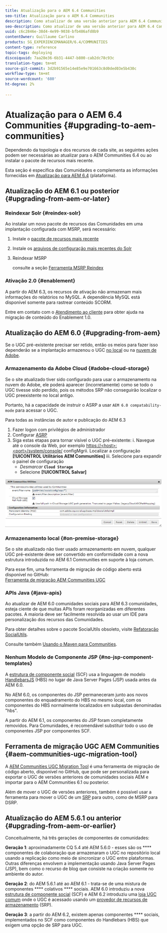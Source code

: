 ```yaml
---
title: Atualização para o AEM 6.4 Communities
seo-title: Atualização para o AEM 6.4 Communities
description: Como atualizar de uma versão anterior para AEM 6.4 Communities
seo-description: Como atualizar de uma versão anterior para AEM 6.4 Communities
uuid: c6c2846e-38d4-4e99-9038-bfb486afd8b9
contentOwner: Guillaume Carlino
products: SG_EXPERIENCEMANAGER/6.4/COMMUNITIES
content-type: reference
topic-tags: deploying
discoiquuid: 7aa28e36-6b31-4447-b800-cab2dc78c93c
translation-type: tm+mt
source-git-commit: 3d2b91565e14e85e9e701663c8d0ded03e5b430c
workflow-type: tm+mt
source-wordcount: '680'
ht-degree: 2%

---
```



# Atualização para o AEM 6.4 Communities {#upgrading-to-aem-communities}

Dependendo da topologia e dos recursos de cada site, as seguintes ações podem ser necessárias ao atualizar para o AEM Communities 6.4 ou ao instalar o pacote de recursos mais recente.

Esta seção é específica das Comunidades e complementa as informações fornecidas em [Atualização para AEM 6.4](../../help/sites-deploying/upgrade.md) (plataforma).

## Atualização do AEM 6.1 ou posterior {#upgrading-from-aem-or-later}

### Reindexar Solr {#reindex-solr}

Ao instalar um novo pacote de recursos das Comunidades em uma implantação configurada com MSRP, será necessário:

1. Instale o [pacote de recursos mais recente](deploy-communities.md#latestfeaturepack)
2. Instale os [arquivos de configuração mais recentes do Solr](msrp.md#upgrading)
3. Reindexar MSRP

   consulte a seção [Ferramenta MSRP Reindex](msrp.md#msrp-reindex-tool)

### Ativação 2.0 {#enablement}

A partir do AEM 6.3, os recursos de ativação não armazenam mais informações do relatórios no MySQL. A dependência MySQL está disponível somente para rastrear conteúdo SCORM.

Entre em contato com o [Atendimento ao cliente](https://helpx.adobe.com/br/marketing-cloud/contact-support.html) para obter ajuda na migração de conteúdo do Enablement 1.0.

## Atualização do AEM 6.0 {#upgrading-from-aem}

Se o UGC pré-existente precisar ser retido, então os meios para fazer isso dependerão se a implantação armazenou o UGC [no local](#on-premise-storage) ou na [nuvem de Adobe](#adobe-cloud-storage).

### Armazenamento da Adobe Cloud {#adobe-cloud-storage}

Se o site atualizado tiver sido configurado para usar o armazenamento na nuvem do Adobe, ele poderá aparecer (incorretamente) como se todo o UGC tivesse sido perdido, pois os métodos SRP não conseguirão localizar o UGC preexistente no local antigo.

Portanto, há a capacidade de instruir o ASRP a usar `AEM 6.0 compatability-mode` para acessar o UGC.

Para todas as instâncias de autor e publicação do AEM 6.3

1. Fazer logon com privilégios de administrador
2. Configurar [ASRP](asrp.md)
3. Siga estas etapas para tornar visível o UGC pré-existente:
i. Navegue até o console da Web, por exemplo
   [https://&lt;host>:&lt;port>/system/console/](http://localhost:4502/system/console/configMgr)
configMgrii. Localizar a configuração **[!UICONTROL Utilitários AEM Communities]**
iii. Selecione para expandir o painel de configuração
   * *Desmarcar* **`Cloud Storage`**
   * Selecione **[!UICONTROL Salvar]**

![chlimage_1-126](assets/chlimage_1-126.png)

### Armazenamento local {#on-premise-storage}

Se o site atualizado não tiver usado armazenamento em nuvem, qualquer UGC pré-existente deve ser convertido em conformidade com a nova estrutura introduzida no AEM 6.1 Communities em suporte à loja comum.

Para esse fim, uma ferramenta de migração de código aberto está disponível no GitHub:\
[Ferramenta de migração AEM Communities UGC](https://github.com/Adobe-Marketing-Cloud/communities-ugc-migration)

### APIs Java {#java-apis}

Ao atualizar de AEM 6.0 comunidades sociais para AEM 6.3 comunidades, esteja ciente de que muitas APIs foram reorganizadas em diferentes pacotes. A maioria deve ser facilmente resolvida ao usar um IDE para personalização dos recursos das Comunidades.

Para obter detalhes sobre o pacote SocialUtils obsoleto, visite [Refatoração SocialUtils](socialutils.md).

Consulte também [Usando o Maven para Communities](maven.md).

### Nenhum Modelo de Componente JSP {#no-jsp-component-templates}

A [estrutura de componente social](scf.md) (SCF) usa a linguagem de modelo [HandlebarsJS](https://www.handlebarsjs.com/) (HBS) no lugar de Java Server Pages (JSP) usada antes da AEM 6.0.

No AEM 6.0, os componentes do JSP permaneceram junto aos novos componentes do enquadramento do HBS no mesmo local, com os componentes do HBS normalmente localizados em subpastas denominadas &quot;hbs&quot;.

A partir do AEM 6.1, os componentes do JSP foram completamente removidos. Para Comunidades, é recomendável substituir todo o uso de componentes JSP por componentes SCF.

## Ferramenta de migração UGC AEM Communities {#aem-communities-ugc-migration-tool}

A [AEM Communities UGC Migration Tool](https://github.com/Adobe-Marketing-Cloud/communities-ugc-migration) é uma ferramenta de migração de código aberto, disponível no GitHub, que pode ser personalizada para exportar o UGC de versões anteriores de comunidades sociais AEM e importar para o AEM Communities 6.1 ou posterior.

Além de mover o UGC de versões anteriores, também é possível usar a ferramenta para mover o UGC de um [SRP](working-with-srp.md) para outro, como de MSRP para DSRP.

## Atualização do AEM 5.6.1 ou anterior {#upgrading-from-aem-or-earlier}

Conceitualmente, há três gerações de componentes de comunidades:

**Geração 1**: aproximadamente CQ 5.4 até AEM 5.6.0 - esses são os  **** componentes de colaboração que armazenaram o UGC no repositório local usando a replicação como meio de sincronizar o UGC entre plataformas. Outras diferenças envolvem a implementação usando Java Server Pages (JSP), bem como o recurso de blog que consiste na criação somente no ambiente do autor.

**Geração 2**: do AEM 5.6.1 até ao AEM 6.1 - trata-se de uma mistura de componentes  **** colativos  **** sociais. AEM 6.0 introduziu a nova [estrutura de componente social](scf.md) (SCF) e AEM 6.2 introduziu uma [loja UGC comum](working-with-srp.md) onde o UGC é acessado usando um [provedor de recursos de armazenamento](srp.md) (SRP).

**Geração 3**: a partir do AEM 6.2, existem apenas componentes  **** sociais, implementados no SCF como componentes do Handlebars (HBS) que exigem uma opção de SRP para UGC.

